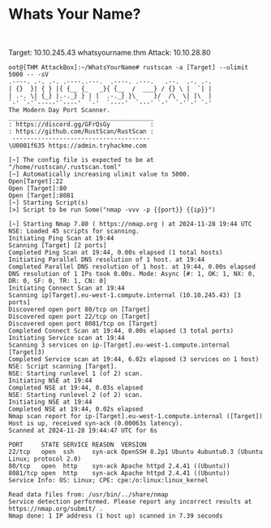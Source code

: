 <h1>Whats Your Name?</h1>

<br>

Target: 10.10.245.43 whatsyourname.thm
Attack: 10.10.28.80


<pre><code>oot@[THM AttackBox]:~/WhatsYourName# rustscan -a [Target] --ulimit 5000 -- -sV
.----. .-. .-. .----..---.  .----. .---.   .--.  .-. .-.
| {}  }| { } |{ {__ {_   _}{ {__  /  ___} / {} \ |  `| |
| .-. \| {_} |.-._} } | |  .-._} }\     }/  /\  \| |\  |
`-' `-'`-----'`----'  `-'  `----'  `---' `-'  `-'`-' `-'
The Modern Day Port Scanner.
________________________________________
: https://discord.gg/GFrQsGy           :
: https://github.com/RustScan/RustScan :
 --------------------------------------
\U0001f635 https://admin.tryhackme.com

[~] The config file is expected to be at "/home/rustscan/.rustscan.toml"
[~] Automatically increasing ulimit value to 5000.
Open[Target]:22
Open [Target]:80
Open [Target]:8081
[~] Starting Script(s)
[>] Script to be run Some("nmap -vvv -p {{port}} {{ip}}")

[~] Starting Nmap 7.80 ( https://nmap.org ) at 2024-11-28 19:44 UTC
NSE: Loaded 45 scripts for scanning.
Initiating Ping Scan at 19:44
Scanning [Target] [2 ports]
Completed Ping Scan at 19:44, 0.00s elapsed (1 total hosts)
Initiating Parallel DNS resolution of 1 host. at 19:44
Completed Parallel DNS resolution of 1 host. at 19:44, 0.00s elapsed
DNS resolution of 1 IPs took 0.00s. Mode: Async [#: 1, OK: 1, NX: 0, DR: 0, SF: 0, TR: 1, CN: 0]
Initiating Connect Scan at 19:44
Scanning ip[Target].eu-west-1.compute.internal (10.10.245.43) [3 ports]
Discovered open port 80/tcp on [Target]
Discovered open port 22/tcp on [Target]
Discovered open port 8081/tcp on [Target]
Completed Connect Scan at 19:44, 0.00s elapsed (3 total ports)
Initiating Service scan at 19:44
Scanning 3 services on ip-[Target].eu-west-1.compute.internal [Target]3)
Completed Service scan at 19:44, 6.02s elapsed (3 services on 1 host)
NSE: Script scanning [Target].
NSE: Starting runlevel 1 (of 2) scan.
Initiating NSE at 19:44
Completed NSE at 19:44, 0.03s elapsed
NSE: Starting runlevel 2 (of 2) scan.
Initiating NSE at 19:44
Completed NSE at 19:44, 0.02s elapsed
Nmap scan report for ip-[Target].eu-west-1.compute.internal ([Target])
Host is up, received syn-ack (0.00063s latency).
Scanned at 2024-11-28 19:44:47 UTC for 6s

PORT     STATE SERVICE REASON  VERSION
22/tcp   open  ssh     syn-ack OpenSSH 8.2p1 Ubuntu 4ubuntu0.3 (Ubuntu Linux; protocol 2.0)
80/tcp   open  http    syn-ack Apache httpd 2.4.41 ((Ubuntu))
8081/tcp open  http    syn-ack Apache httpd 2.4.41 ((Ubuntu))
Service Info: OS: Linux; CPE: cpe:/o:linux:linux_kernel

Read data files from: /usr/bin/../share/nmap
Service detection performed. Please report any incorrect results at https://nmap.org/submit/ .
Nmap done: 1 IP address (1 host up) scanned in 7.39 seconds 
</code></pre>

